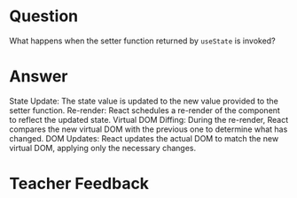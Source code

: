 # Question

What happens when the setter function returned by `useState` is invoked?

# Answer
State Update: The state value is updated to the new value provided to the setter function.
Re-render: React schedules a re-render of the component to reflect the updated state.
Virtual DOM Diffing: During the re-render, React compares the new virtual DOM with the previous one to determine what has changed.
DOM Updates: React updates the actual DOM to match the new virtual DOM, applying only the necessary changes.

# Teacher Feedback